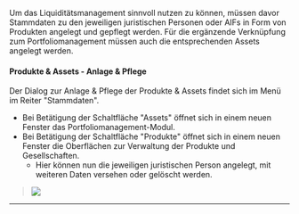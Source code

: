 
Um das Liquiditätsmanagement sinnvoll nutzen zu können, müssen davor Stammdaten zu den jeweiligen juristischen Personen oder AIFs in Form von Produkten angelegt und gepflegt werden. Für die ergänzende Verknüpfung zum Portfoliomanagement müssen auch die entsprechenden Assets angelegt werden.

#### Produkte & Assets - Anlage & Pflege

Der Dialog zur Anlage & Pflege der Produkte & Assets findet sich im Menü im Reiter "Stammdaten". 
- Bei Betätigung der Schaltfläche "Assets" öffnet sich in einem neuen Fenster das Portfoliomanagement-Modul. 
- Bei Betätigung der Schaltfläche "Produkte" öffnet sich in einem neuen Fenster die Oberflächen zur Verwaltung der Produkte und Gesellschaften.
  - Hier können nun die jeweiligen juristischen Person angelegt, mit weiteren Daten versehen oder gelöscht werden.
   
> ![](http://xpecto.github.io/docs/aifExpert/aifExpert_Liquiditaet4.png)


--------
